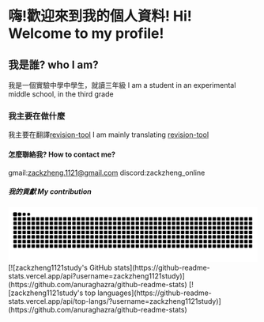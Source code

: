 # 嗨!歡迎來到我的個人資料!  Hi! Welcome to my profile!
## 我是誰? who I am?
我是一個實驗中學中學生，就讀三年級 I am a student in an experimental middle school, in the third grade
### 我主要在做什麼
我主要在翻譯[revision-tool](https://github.com/zackzheng1121/revision-tool_zh_tw) I am mainly translating [revision-tool](https://github.com/zackzheng1121/revision-tool_zh_tw)
#### 怎麼聯絡我? How to contact me?
gmail:zackzheng.1121@gmail.com
discord:zackzheng_online
##### 我的貢獻 My contribution
<picture>
  <source media="(prefers-color-scheme: dark)" srcset="https://raw.githubusercontent.com/zackzheng1121/zackzheng1121/output/github-contribution-grid-snake-dark.svg">
  <source media="(prefers-color-scheme: light)" srcset="https://raw.githubusercontent.com/zackzheng1121/zackzheng1121/output/github-contribution-grid-snake.svg">
  <img alt="github contribution grid snake animation" src="https://raw.githubusercontent.com/zackzheng1121/zackzheng1121/output/github-contribution-grid-snake.svg">
</picture>
[![zackzheng1121study's GitHub stats](https://github-readme-stats.vercel.app/api?username=zackzheng1121study)](https://github.com/anuraghazra/github-readme-stats)
[![zackzheng1121study's top languages](https://github-readme-stats.vercel.app/api/top-langs/?username=zackzheng1121study)](https://github.com/anuraghazra/github-readme-stats)
